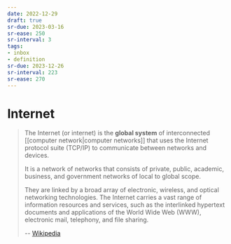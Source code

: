 ```yaml
---
date: 2022-12-29
draft: true
sr-due: 2023-03-16
sr-ease: 250
sr-interval: 3
tags:
- inbox
- definition
sr-due: 2023-12-26
sr-interval: 223
sr-ease: 270
---
```


# Internet

> The Internet (or internet) is the **global system** of interconnected
> [[computer network|computer networks]] that uses the Internet protocol suite
> (TCP/IP) to communicate between networks and devices.
>
> It is a network of networks that consists of private, public, academic,
> business, and government networks of local to global scope.
>
> They are linked by a broad array of electronic, wireless, and optical
> networking technologies. The Internet carries a vast range of information
> resources and services, such as the interlinked hypertext documents and
> applications of the World Wide Web (WWW), electronic mail, telephony, and file
> sharing.
>
> -- [Wikipedia](https://en.wikipedia.org/wiki/Internet)

